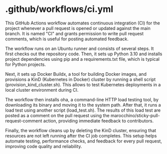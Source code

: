 # .github/workflows/ci.yml
This GitHub Actions workflow automates continuous integration (CI) for the project whenever a pull request is opened or updated against the main branch. It is named "CI" and grants permission to write pull request comments, which is useful for posting automated feedback.

The workflow runs on an Ubuntu runner and consists of several steps. It first checks out the repository code. Then, it sets up Python 3.10 and installs project dependencies using pip and a requirements.txt file, which is typical for Python projects.

Next, it sets up Docker Buildx, a tool for building Docker images, and provisions a KinD (Kubernetes in Docker) cluster by running a shell script (provision_kind_cluster.sh). This allows to test Kubernetes deployments in a local cluster environment during CI.

The workflow then installs oha, a command-line HTTP load testing tool, by downloading its binary and moving it to the system path. After that, it runs a load test using another script (load_test.sh). The results of this load test are posted as a comment on the pull request using the marocchino/sticky-pull-request-comment action, providing immediate feedback to contributors.

Finally, the workflow cleans up by deleting the KinD cluster, ensuring that resources are not left running after the CI job completes. This setup helps automate testing, performance checks, and feedback for every pull request, improving code quality and reliability.